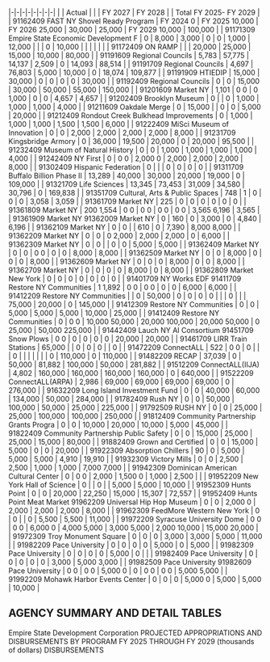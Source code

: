 |-|-|-|-|-|-|-|-|
| | Actual | | | FY 2027 | FY 2028 | | Total FY 2025- FY 2029 |
| 91162409 FAST NY Shovel Ready Program | FY 2024  0 | FY 2025  10,000 | FY 2026  25,000 | 30,000 | 25,000 | FY 2029  10,000 | 100,000 |
| 91171309 Empire State Economic Development F | 0 | 8,000 | 3,000 | 0 | 0 | 1,000 | 12,000 |
| | 0 | 10,000 | | | | | |
| 91172409 ON RAMP | | | 20,000 | 25,000 | 15,000 | 10,000 | 80,000 |
| 91191609 Regional Councils | 5,783 | 57,775 | 14,137 | 2,509 | 0 | 14,093 | 88,514 |
| 91191709 Regional Councils | 4,697 | 76,803 | 5,000 | 10,000 | 0 | 18,074 | 109,877 |
| 91191909 HTIEDIP | 15,000 | 30,000 | 0 | 0 | 0 | 0 | 30,000 |
| 91192409 Regional Councils | 0 | 0 | 15,000 | 30,000 | 50,000 | 55,000 | 150,000 |
| 91201609 Market NY | 1,101 | 0  0 | 0  1,000 | 0 | 0 | 4,657 | 4,657 |
| 91202409 Brooklyn Museum | 0 | | 0 | 1,000 | 1,000 | 1,000 | 4,000 |
| 91211609 Oakdale Merge | 0 | 15,000 | | 0 | 0 | 5,000 | 20,000 |
| 91212409 Rondout Creek Bulkhead Improvements | 0 | 1,000 | 1,000 | 1,000 | 1,500 | 1,500 | 6,000 |
| 91222409 MiSci Museum of Innovation | 0 | 0 | 2,000 | 2,000 | 2,000 | 2,000 | 8,000 |
| 91231709 Kingsbridge Armory | 0 | 36,000 | 19,500 | 20,000 | 0 | 20,000 | 95,500 |
| 91232409 Museum of Natural History | 0 | 0 | 1,000 | 1,000 | 1,000 | 1,000 | 4,000 |
| 91242409 NY First | 0 | 0  0 | 2,000  0 | 2,000 | 2,000 | 2,000 | 8,000 |
| 91302409 Hispanic Federation | 0 | | | 0 | 0 | 0 | 0 |
| 91311709 Buffalo Billion Phase II | 13,289 | 40,000 | 30,000 | 20,000 | 19,000 | 0 | 109,000 |
| 91321709 Life Sciences | 13,345 | 73,453 | 31,009 | 34,580 | 30,796 | 0 | 169,838 |
| 91351709 Cultural, Arts & Public Spaces | 748 | 1 | 0 | 0 | 0 | 3,058 | 3,059 |
| 91361709 Market NY | 225 | 0 | 0 | 0 | 0 | 0 | 0 |
| 91361809 Market NY | 200  1,554 | 0  0 | 0  0 | 0  0 | 0  0 | 3,565  6,196 | 3,565 |
| 91361909 Market NY 91362009 Market NY | 0 | 160 | 0 | 3,000 | 0 | 4,840 | 6,196 |
| 91362109 Market NY | 0 | 0 | | 610 | 0 | 7,390 | 8,000  8,000 |
| 91362209 Market NY | 0 | 0 | 0  2,000 | 2,000 | 2,000 | 0 | 6,000 |
| 91362309 Market NY | 0 | 0 | | 0 | 0 | 5,000 | 5,000 |
| 91362409 Market NY | 0 | 0 | 0  0 | 0 | 0 | 8,000 | 8,000 |
| 91362509 Market NY | 0 | 0 | 8,000 | 0 | 0 | 0 | 8,000 |
| 91362609 Market NY | 0 | 0 | 0 | 8,000 | 0 | 0 | 8,000 |
| 91362709 Market NY | 0 | 0 | 0 | 0 | 8,000 | 0 | 8,000 |
| 91362809 Market New York | 0 | 0 | 0 | 0 | 0 | 0 | 0 |
| 91401709 NY Works EDF 91411709 Restore NY Communities | 1  1,892 | 0  0 | 0  0 | 0 | 0 | 6,000 | 6,000 |
| 91412209 Restore NY Communities | | 0 | 50,000 | 0 | 0 | 0 | 0 |
| | 0 | | | 75,000 | 20,000 | 0 | 145,000 |
| 91412309 Restore NY Communities | 0 | 0 | 5,000 | 5,000 | 5,000 | 10,000 | 25,000 |
| 91412409 Restore NY Communities | 0 | 0  0 | 10,000  50,000 | 20,000  100,000 | 20,000  50,000 | 0  25,000 | 50,000  225,000 |
| 91442409 Lauch NY AI Consortium 91451709 Snow Plows | 0  0 | 0 | 0 | 0 | 0 | 20,000 | 20,000 |
| 91461709 LIRR Train Stations | 65,000 | | 0 | 0 | 0 | | 0 |
| 91472209 ConnectALL | 522 | 0  0 | 0 | | | 0 | |
| | | | | 0 | 110,000 | 0 | 110,000 |
| 91482209 RECAP | 37,039 | 0 | 50,000 | 81,882 | 100,000 | 50,000 | 281,882 |
| 91512209 ConnectALL(IIJA) | 4,802 | 160,000 | 160,000 | 160,000 | 160,000 | 0 | 640,000 |
| 91522209 ConnectALL(ARPA) | 2,986 | 69,000 | 69,000 | 69,000 | 69,000 | 0 | 276,000 |
| 91632209 Long Island Investment Fund | 0 | 0 | 40,000 | 60,000 | 134,000 | 50,000 | 284,000 |
| 91782409 Rush NY | 0 | 0 | 50,000 | 100,000 | 50,000 | 25,000 | 225,000 |
| 91792509 RUSH NY | 0 | 0 | 25,000 | 25,000 | 100,000 | 100,000 | 250,000 |
| 91812409 Community Partnership Grants Progra | 0 | 0 | 10,000 | 20,000 | 10,000 | 5,000 | 45,000 |
| 91822409 Community Partnership Public Safety | 0 | 0 | 15,000 | 25,000 | 25,000 | 15,000 | 80,000 |
| 91882409 Grown and Certified | 0 | 0 | 15,000 | 5,000 | 0 | 0 | 20,000 |
| 91922309 Absorption Chillers | 90 | 0 | 5,000 | 5,000 | 5,000 | 4,910 | 19,910 |
| 91932309 Victory Mills | 0 | 0 | 2,500 | 2,500 | 1,000 | 1,000 | 7,000  7,000 |
| 91942309 Dominican American Cultural Center | 0 | 0  0 | 2,000 | 1,500  0 | 1,000 | 2,500 | |
| 91952209 New York Hall of Science | 0 | | 0 | | 5,000 | 5,000 | 10,000 |
| 91952309 Hunts Point | 0 | 0 | 20,000 | 22,250 | 15,000 | 15,307 | 72,557 |
| 91952409 Hunts Point Meat Market 91962209 Universal Hip Hop Museum | 0 | 0 | 2,000  0 | 2,000 | 2,000 | 2,000 | 8,000 |
| 91962309 FeedMore Western New York | 0 | 0 | | 0 | 5,500 | 5,500 | 11,000 |
| 91972209 Syracuse University Dome | 0  0 | 0  0 | 6,000  0 | 4,000  5,000 | 3,000  5,000 | 2,000  10,000 | 15,000  20,000 |
| 91972309 Troy Monument Square | 0 | 0 | 0 | 3,000 | 3,000 | 5,000 | 11,000 |
| 91982209 Pace University | 0 | 0 | 0 | 0 | 5,000 | 0 | 5,000 |
| 91982309 Pace University | 0 | 0 | 0 | 0 | 5,000 | 0 | |
| 91982409 Pace University | 0 | 0 | 0 | 0 | 0 | 3,000 | 5,000  3,000 |
| 91982509 Pace University 91982609 Pace University | 0  0 | 0  0 | 5,000  0 | 0 | 0  0 | 0  0 | 5,000  5,000 |
| 91992209 Mohawk Harbor Events Center | 0 | 0 | 0 | 5,000  0 | 5,000 | 5,000 | 10,000 |

## **AGENCY SUMMARY AND DETAIL TABLES**

Empire State Development Corporation PROJECTED APPROPRIATIONS AND DISBURSEMENTS BY PROGRAM FY 2025 THROUGH FY 2029 (thousands of dollars) DISBURSEMENTS
